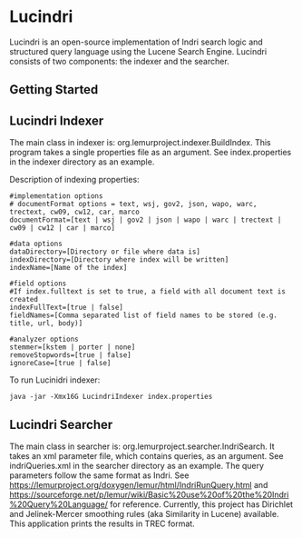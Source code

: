 Lucindri
========

Lucindri is an open-source implementation of Indri search logic and structured query language using the Lucene Search Engine.  Lucindri consists of two components: the indexer and the searcher.

## Getting Started

## Lucindri Indexer
The main class in indexer is: org.lemurproject.indexer.BuildIndex.  This program takes a single properties file as an argument.  See index.properties in the indexer directory as an example.

Description of indexing properties:
```
#implementation options
# documentFormat options = text, wsj, gov2, json, wapo, warc, trectext, cw09, cw12, car, marco
documentFormat=[text | wsj | gov2 | json | wapo | warc | trectext | cw09 | cw12 | car | marco]

#data options
dataDirectory=[Directory or file where data is] 
indexDirectory=[Directory where index will be written]
indexName=[Name of the index]

#field options
#If index.fulltext is set to true, a field with all document text is created
indexFullText=[true | false]
fieldNames=[Comma separated list of field names to be stored (e.g. title, url, body)]

#analyzer options
stemmer=[kstem | porter | none]
removeStopwords=[true | false]
ignoreCase=[true | false]
```

To run Lucinidri indexer:
```
java -jar -Xmx16G LucindriIndexer index.properties
```

## Lucindri Searcher
The main class in searcher is: org.lemurproject.searcher.IndriSearch.  It takes an xml parameter file, which contains queries, as an argument.  See indriQueries.xml in the searcher directory as an example.  The query parameters follow the same format as Indri.  See https://lemurproject.org/doxygen/lemur/html/IndriRunQuery.html and https://sourceforge.net/p/lemur/wiki/Basic%20use%20of%20the%20Indri%20Query%20Language/ for reference.  Currently, this project has Dirichlet and Jelinek-Mercer smoothing rules (aka Similarity in Lucene) available.  This application prints the results in TREC format. 
